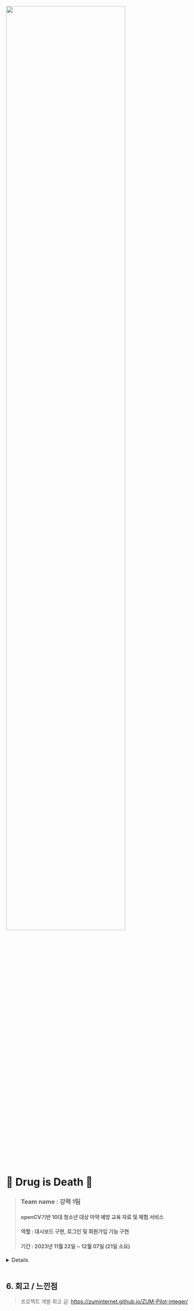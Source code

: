 <a href="https://github.com/2023-SMHRD-IS-CLOUD-1/StrongRepo">
        <img src="https://github.com/Limmaji/hyeji/assets/118683437/36549b89-cf1d-493c-95db-2c7824672f35" width = "80%">
        
        
 </a>
 
 # 💊 Drug is Death 💊

> ### Team name : 강력 1팀
>
> #### openCV기반 10대 청소년 대상 마약 예방 교육 자료 및 체험 서비스
>
> #### 역할 : 대시보드 구현, 로그인 및 회원가입 기능 구현
>
> #### 기간 : 2023년 11월 22일 ~ 12월 07일 (21일 소요)
> 

<details>

### 로그인/회원가입/회원수정/회원탈퇴
![제목을 입력해주세요_-001](https://github.com/2023-SMHRD-IS-CLOUD-1/StrongRepo/assets/142488105/1581b26c-2a14-4444-a211-cac71a304e8f)

회원가입
- 항목 중 하나라도 쓰지 않은 항목이 있다면 모든 정보를 입력하라는 문구가 표시된다
- 이메일 입력 시 사용 가능한 이메일인지 아닌지에 대한 문구가 표시된다

로그인/회원정보수정/회원탈퇴
- 아이디 또는 비밀번호가 맞지 않을 경우 아이디나 비밀번호가 잘못되었다는 문구가 표시 된다


<br>

### 게시판
![제목을 입력해주세요_-001 (1)](https://github.com/2023-SMHRD-IS-CLOUD-1/StrongRepo/assets/142488105/c09a3e48-7c8b-46d5-8774-cf5f09bba857)

게시글
- 로그인 되어 있지 않은 경우 : 등록 버튼이 비활성화 되어있고 글 내용 칸에 로그인 시 이용 가능하다는 문구가 표시된다. 
- 로그인 되어 있는 경우 : 등록 버튼이 활성화 되어있고 글 내용 칸에 내용 입력이라는 문구가 표시되며 글 제목 또는 내용이 없으면 모든 항목을 입력하라는 문구가 표시 된다
- 사용자 본인의 글인 경우 목록과 수정 버튼이 있다
- 사용자의 글이 아닌 경우 목록 버튼이 있다
- 수정하는 경우 제목과 내용 수정이 가능하며 하단에 수정, 삭제, 취소 버튼이 있다.

댓글
- 로그인 되어 있지 않은 경우 : 댓글 칸에 로그인 시 이용 가능하다는 문구가 표시되며 등록 버튼이 비활성화 되어 있다 
- 로그인 되어 있는 경우 : 댓글 칸에 댓글 입력이라는 문구가 표시되며 등록 버튼이 활성화되어 있다. 자신의 댓글이 등록된 경우 우측에 삭제 버튼이 생긴다

<br>

### 중독 치료 센터
</details> 
    
</br>

## 6. 회고 / 느낀점
>프로젝트 개발 회고 글: https://zuminternet.github.io/ZUM-Pilot-integer/
</details> 
